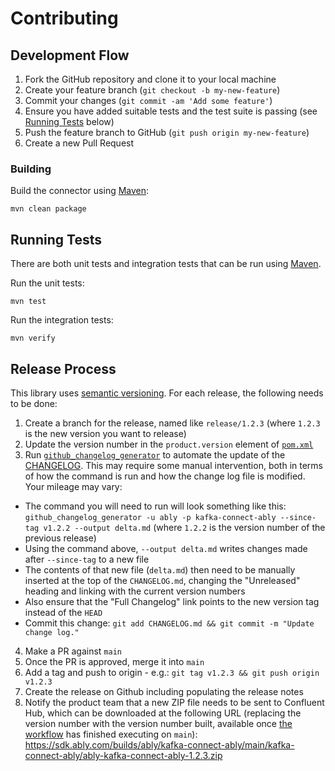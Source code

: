 # Contributing

## Development Flow

1. Fork the GitHub repository and clone it to your local machine
2. Create your feature branch (`git checkout -b my-new-feature`)
3. Commit your changes (`git commit -am 'Add some feature'`)
4. Ensure you have added suitable tests and the test suite is passing (see [Running Tests](#running-tests) below)
5. Push the feature branch to GitHub (`git push origin my-new-feature`)
6. Create a new Pull Request

### Building

Build the connector using [Maven](https://maven.apache.org/):

    mvn clean package

## Running Tests

There are both unit tests and integration tests that can be run using [Maven](https://maven.apache.org/).

Run the unit tests:

    mvn test

Run the integration tests:

    mvn verify

## Release Process

This library uses [semantic versioning](http://semver.org/). For each release, the following needs to be done:

1. Create a branch for the release, named like `release/1.2.3` (where `1.2.3` is the new version you want to release)
2. Update the version number in the `product.version` element of [`pom.xml`](./pom.xml)
3. Run [`github_changelog_generator`](https://github.com/github-changelog-generator/github-changelog-generator) to automate the update of the [CHANGELOG](./CHANGELOG.md). This may require some manual intervention, both in terms of how the command is run and how the change log file is modified. Your mileage may vary:
  * The command you will need to run will look something like this: `github_changelog_generator -u ably -p kafka-connect-ably --since-tag v1.2.2 --output delta.md` (where `1.2.2` is the version number of the previous release)
  * Using the command above, `--output delta.md` writes changes made after `--since-tag` to a new file
  * The contents of that new file (`delta.md`) then need to be manually inserted at the top of the `CHANGELOG.md`, changing the "Unreleased" heading and linking with the current version numbers
  * Also ensure that the "Full Changelog" link points to the new version tag instead of the `HEAD`
  * Commit this change: `git add CHANGELOG.md && git commit -m "Update change log."`
4. Make a PR against `main`
5. Once the PR is approved, merge it into `main`
6. Add a tag and push to origin - e.g.: `git tag v1.2.3 && git push origin v1.2.3`
7. Create the release on Github including populating the release notes
8. Notify the product team that a new ZIP file needs to be sent to Confluent Hub, which can be downloaded at the following URL (replacing the version number with the version number built, available once [the workflow](.github/workflows/integration-test.yml) has finished executing on `main`): https://sdk.ably.com/builds/ably/kafka-connect-ably/main/kafka-connect-ably/ably-kafka-connect-ably-1.2.3.zip
